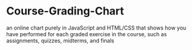 # Course-Grading-Chart
an online chart purely in JavaScript and HTML/CSS that shows how you have performed for each graded exercise in the course, such as assignments, quizzes, midterms, and finals
